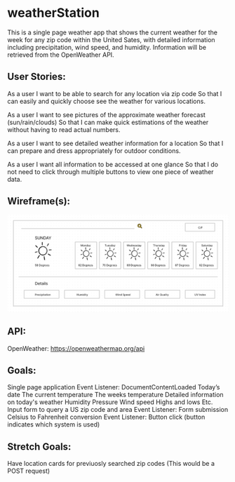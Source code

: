 # weatherStation

This is a single page weather app that shows the current weather for the week for any zip code within the United Sates, with detailed information including precipitation, wind speed, and humidity. Information will be retrieved from the OpenWeather API.

## User Stories:

As a user I want to be able to search for any location via zip code
So that I can easily and quickly choose see the weather for various locations.

As a user I want to see pictures of the approximate weather forecast (sun/rain/clouds)
So that I can make quick estimations of the weather without having to read actual numbers.

As a user I want to see detailed weather information for a location
So that I can prepare and dress appropriately for outdoor conditions.

As a user I want all information to be accessed at one glance
So that I do not need to click through multiple buttons to view one piece of weather data.

## Wireframe(s):

![alt text](https://github.com/Mike-Tran/weatherStation/blob/main/frank-wireframe-screenshot.png)

## API:

OpenWeather: https://openweathermap.org/api

## Goals:

Single page application
Event Listener: DocumentContentLoaded
Today’s date
The current temperature
The weeks temperature 
Detailed information on today's weather
Humidity
Pressure
Wind speed
Highs and lows
Etc.
Input form to query a US zip code and area
Event Listener: Form submission
Celsius to Fahrenheit conversion
Event Listener: Button click (button indicates which system is used)

## Stretch Goals:

Have location cards for previuosly searched zip codes (This would be a POST request)

